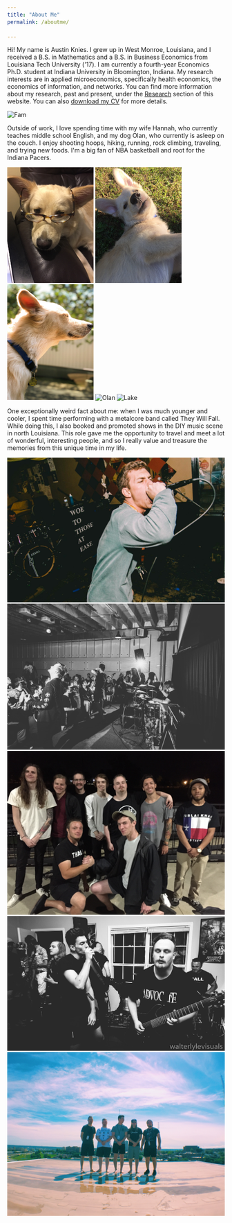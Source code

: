```yaml
---
title: "About Me"
permalink: /aboutme/

---
```


Hi! My name is Austin Knies. I grew up in West Monroe, Louisiana, and I received a B.S. in Mathematics and a B.S. in Business Economics from Louisiana Tech University ('17). I am currently a fourth-year Economics Ph.D. student at Indiana University in Bloomington, Indiana. My research interests are in applied microeconomics, specifically health economics, the economics of information, and networks. You can find more information about my research, past and present, under the [Research](/research/) section of this website. You can also [download my CV](/Austin_Knies_CV.pdf) for more details.

![Fam](/assets/images/fam.jpg)

Outside of work, I love spending time with my wife Hannah, who currently teaches middle school English, and my dog Olan, who currently is asleep on the couch. I enjoy shooting hoops, hiking, running, rock climbing, traveling, and trying new foods. I'm a big fan of NBA basketball and root for the Indiana Pacers. 

<img src="/assets/images/olan.jpg" alt="Olan" width="200"/> <img src="/assets/images/olan-1.jpg" alt="Olan" width="200"/> <img src="/assets/images/olan-2.jpg" alt="Olan" width="200"/> <img src="/assets/images/olan-3.jpg" alt="Olan" width="200"/> ![Lake](/assets/images/lake.jpg)

One exceptionally weird fact about me: when I was much younger and cooler, I spent time performing with a metalcore band called They Will Fall. While doing this, I also booked and promoted shows in the DIY music scene in north Louisiana. This role gave me the opportunity to travel and meet a lot of wonderful, interesting people, and so I really value and treasure the memories from this unique time in my life.

![Shreveport](/assets/images/shreveport.jpg) ![Monroe](/assets/images/monroe.jpg) ![ia](/assets/images/ia.jpg) ![Oxford](/assets/images/oxford.jpg) ![Omaha](/assets/images/omaha.jpg)
